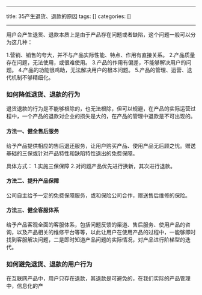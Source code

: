 
--- 
title:  35产生退货、退款的原因 
tags: []
categories: [] 

---
用户会产生退货、退款本质上是由于产品存在问题或者缺陷，这个问题一般可以分为这几种：

1.营销、销售的夸大，并不与产品实际性能、特点、作用有直接关系。 2.产品质量存在问题，无法使用，或很难使用。 3.产品的作用有偏差，不能够解决用户的问题。 4.产品的功能很鸡助，无法解决用户的根本问题。 5.产品的管理、运营、迭代机制不够精细化。

### 如何降低退货、退款的行为

退货退款的行为是不能够根除的，也无法根除，但可以规避，在产品的实际运营过程中，一个产品的退款对企业的损失是大的，在产品的管理中退款是不可出现的。

#### 方法一、健全售后服务

给予产品提供相应的售后退还服务，让用户购买产品、使用产品无后顾之忧。赠送基础的三保或针对产品特性和缺陷特性退出的免费保障。

具体方式： 1.实施三保保障 2.对问题产品优先进行换新，其次进行退款。

#### 方法二、提升产品保障

公司自主给予一定的免费保障服务，或和保险公司合作，赠送售后维修的保险。

#### 方法三、健全客服体系

给予产品客观全面的客服体系，包括问题反馈的渠道、售后服务、使用产品的咨询，以及产品相关的维修平台等等，以此让用户在使用产品的过程中，一能够即时找到客服解决问题，二是即时知道产品问题的实际情况，对产品进行阶梯型的迭代。

### 如何避免退货、退款的用户行为

在互联网产品中，用户只存在退款，其退款是可避免的，在我们实际的产品管理中，信息化的产
